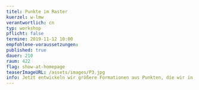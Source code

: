 ```yaml
---
titel: Punkte im Raster
kuerzel: w-lmw
verantwortlich: cn
typ: workshop
pflicht: false
termine: 2019-11-12 10:00
empfohlene-voraussetzungen:
published: true
dauer: 210
raum: 422
flag: show-at-homepage
teaserImageURL: /assets/images/P3.jpg
info: Jetzt entwickeln wir größere Formationen aus Punkten, die wir in verschiedenen Rastern anordnen. Neben unterschiedlichen Rastervarianten spielen hier die Themen Ordnung vs. Unordnung sowie Verdichtung und Auflösung meistens eine Rolle. Jetzt binden wir aber auch vermehrt Parameter an verschiedene externe Gegebenheiten, z.B. die Viewportgröße oder Zeigerposition.
---
```

